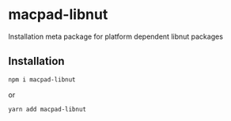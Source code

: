 # macpad-libnut

Installation meta package for platform dependent libnut packages

## Installation

```bash
npm i macpad-libnut
```

or

```bash
yarn add macpad-libnut
```
